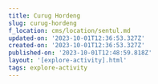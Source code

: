 ```yaml
---
title: Curug Hordeng
slug: curug-hordeng
f_location: cms/location/sentul.md
updated-on: '2023-10-01T12:36:53.327Z'
created-on: '2023-10-01T12:36:53.327Z'
published-on: '2023-10-01T12:48:59.818Z'
layout: '[explore-activity].html'
tags: explore-activity
---
```



